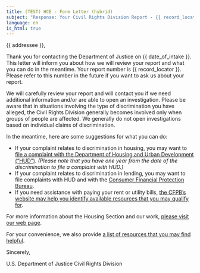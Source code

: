 ```yaml
---
title: (TEST) HCE - Form Letter (hybrid)
subject: "Response: Your Civil Rights Division Report - {{ record_locator }} from the {{ section_name }} Section"
language: en
is_html: true
---
```

{{ addressee }},

Thank you for contacting the Department of Justice on {{ date_of_intake }}.  This letter will inform you about how we will review your report and what you can do in the meantime.  Your report number is {{ record_locator }}. Please refer to this number in the future if you want to ask us about your report.

We will carefully review your report and will contact you if we need additional information and/or are able to open an investigation.  Please be aware that in situations involving the type of discrimination you have alleged, the Civil Rights Division generally becomes involved only when groups of people are affected.  We generally do not open investigations based on individual claims of discrimination.

In the meantime, here are some suggestions for what you can do:

- If your complaint relates to discrimination in housing, you may want to [file a complaint with the Department of Housing and Urban Development (“HUD”)](https://www.hud.gov/program_offices/fair_housing_equal_opp/online-complaint). _(Please note that you have one year from the date of the discrimination to file a complaint with HUD.)_
- If your complaint relates to discrimination in lending, you may want to file complaints with HUD and with the [Consumer Financial Protection Bureau](https://www.consumerfinance.gov/complaint/).
- If you need assistance with paying your rent or utility bills, [the CFPB’s website may help you identify available resources that you may qualify for](https://www.consumerfinance.gov/coronavirus/mortgage-and-housing-assistance/renter-protections/find-help-with-rent-and-utilities/).

For more information about the Housing Section and our work, [please visit our web page](https://www.justice.gov/crt/housing-and-civil-enforcement-section).

For your convenience, we also provide [a list of resources that you may find helpful](https://civilrights.justice.gov/housing-resources).


Sincerely,

U.S. Department of Justice
Civil Rights Division
